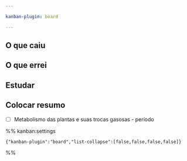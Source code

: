 ```yaml
---

kanban-plugin: board

---
```


## O que caiu



## O que errei



## Estudar



## Colocar resumo

- [ ] Metabolismo das plantas e suas trocas gasosas - período




%% kanban:settings
```
{"kanban-plugin":"board","list-collapse":[false,false,false,false]}
```
%%